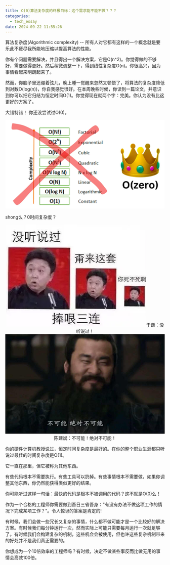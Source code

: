 ```yaml
---
title: O(0)算法复杂度的终极目标：这个需求能不能不做？？？
categories:
  - tech_essay
date: 2024-09-22 11:55:26
---
```


算法复杂度(Algorithmic complexity) -- 所有人对它都有这样的一个概念就是要乐此不疲尽我所能地压缩以提高算法的性能。

你有个问题需要解决，并且得出一个解决方案，它是O(n^2)。你觉得做的不够好，需要做得更好。然后稍微调整一下，得到线性复杂度O(n)。你很高兴，因为事情看起来明朗起来了。

然而，你脑子里还绷着弦儿，晚上睡一觉醒来忽然又顿悟了，将算法的复杂度降低到对数O(log(n))，你自我感觉很好。在本周晚些时候，你读到一篇论文，并意识到你可以把它归结为恒定时间O(1)。你觉得现在就两个字：完美。你认为没有比这更好的方案了。

大错特错！
你还没尝试过O(0)。
<div align="center"> <img src="/images/o-zero.webp"/></br></div>

shong么？0时间复杂度？
<div align="center"> <img src="/images/meitingshuoguo.webp"/>于谦：没听说过！</br></div>
<div align="center"> <img src="/images/bukeneng.jpeg"/>陈建斌：不可能！绝对不可能！</br></div>
 
你的硬件计算机教授说过，恒定时间复杂度是最好的。在你的整个职业生涯都只听说过最佳的时间复杂度是O(1)。

它一直在那里，但它被称为其他东西。

有些代码根本不需要执行。有些工具可以扔掉。有些事情根本不需要做，如果你调整其他东西，你仍然能获得类似更好的结果。

你可能听过这样一句话：最快的代码是根本不被调用的代码？这不就是O(0)么！

作为一个合格的工程师你需要做到吾日三省吾身："有没有办法不做这项工作的情况下完成某项工作？"。令人惊讶的答案是肯定的!

有时候，我们会做一些冗长又复杂的事情，什么都不做可能才是一个比较好的解决方案。有时候我们每分钟运行一次，然而实际上可能只需要每月运行一次就足够了。有时候我们会构建复杂的机制，这些机会会被使用，但也许这些复杂机制带来的好处并不是我们真正需要的。

你想成为一个10倍效率的工程师吗？有时候，决定不做某些事反而比做无用的事情会高效100倍。

